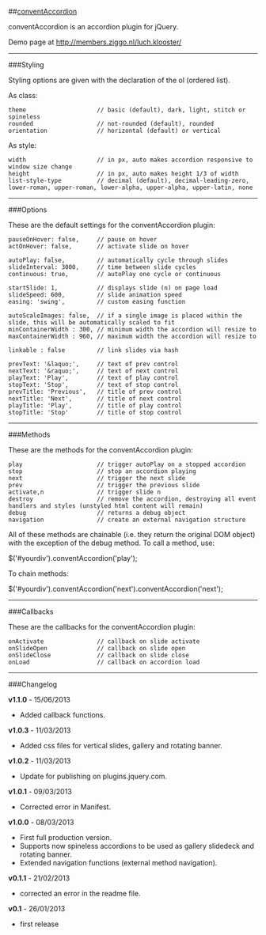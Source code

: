 ##[conventAccordion](http://members.ziggo.nl/luch.klooster/)

conventAccordion is an accordion plugin for jQuery.

Demo page at http://members.ziggo.nl/luch.klooster/

***
###Styling

Styling options are given with the declaration of the ol (ordered list).

As class:

	theme					 // basic (default), dark, light, stitch or spineless
	rounded					 // not-rounded (default), rounded
	orientation				 // horizontal (default) or vertical
	
As style:

	width					 // in px, auto makes accordion responsive to window size change
	height					 // in px, auto makes height 1/3 of width
	list-style-type			 // decimal (default), decimal-leading-zero, lower-roman, upper-roman, lower-alpha, upper-alpha, upper-latin, none

***
###Options

These are the default settings for the conventAccordion plugin:

	pauseOnHover: false,	 // pause on hover
	actOnHover: false,		 // activate slide on hover
	
	autoPlay: false,		 // automatically cycle through slides
	slideInterval: 3000,	 // time between slide cycles
	continuous: true,		 // autoPlay one cycle or continuous
	
	startSlide: 1,			 // displays slide (n) on page load
	slideSpeed: 600,		 // slide animation speed
	easing: 'swing', 		 // custom easing function
	
	autoScaleImages: false,	 // if a single image is placed within the slide, this will be automatically scaled to fit
	minContainerWidth : 300, // minimum width the accordion will resize to
	maxContainerWidth : 960, // maximum width the accordion will resize to
	
	linkable : false         // link slides via hash			

	prevText: '&laquo;',	 // text of prev control
	nextText: '&raquo;',	 // text of next control
	playText: 'Play',		 // text of play control		 
	stopText: 'Stop',		 // text of stop control		
	prevTitle: 'Previous',	 // title of prev control
	nextTitle: 'Next',		 // title of next control
	playTitle: 'Play',		 // title of play control
	stopTitle: 'Stop'		 // title of stop control

***
###Methods

These are the methods for the conventAccordion plugin:

	play		 			 // trigger autoPlay on a stopped accordion
	stop					 // stop an accordion playing
	next					 // trigger the next slide
	prev				 	 // trigger the previous slide
	activate,n				 // trigger slide n
	destroy					 // remove the accordion, destroying all event handlers and styles (unstyled html content will remain)
	debug					 // returns a debug object
	navigation				 // create an external navigation structure
	
All of these methods are chainable (i.e. they return the original DOM object) with the exception of the debug method.  To call a method, use:

$('#yourdiv').conventAccordion('play');

To chain methods:

$('#yourdiv').conventAccordion('next').conventAccordion('next');

***
###Callbacks

These are the callbacks for the conventAccordion plugin:

	onActivate	 			 // callback on slide activate
	onSlideOpen				 // callback on slide open
	onSlideClose			 // callback on slide close
	onLoad				 	 // callback on accordion load

***
###Changelog

**v1.1.0** - 15/06/2013

 -  Added callback functions.

**v1.0.3** - 11/03/2013

 -  Added css files for vertical slides, gallery and rotating banner.

**v1.0.2** - 11/03/2013

 -  Update for publishing on plugins.jquery.com.

**v1.0.1** - 09/03/2013

 -  Corrected error in Manifest.

**v1.0.0** - 08/03/2013

 -  First full production version.
 -  Supports now spineless accordions to be used as gallery slidedeck and rotating banner.
 -	Extended navigation functions (external method navigation).

**v0.1.1** - 21/02/2013

 - corrected an error in the readme file.

**v0.1** - 26/01/2013

 - first release
